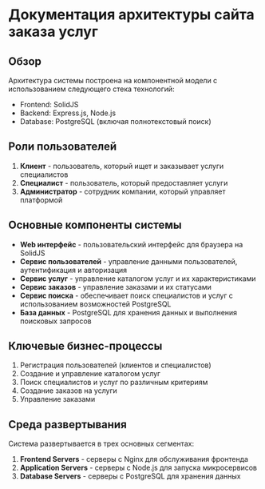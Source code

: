# Документация архитектуры сайта заказа услуг

## Обзор

Архитектура системы построена на компонентной модели с использованием следующего стека технологий:
- Frontend: SolidJS
- Backend: Express.js, Node.js
- Database: PostgreSQL (включая полнотекстовый поиск)

## Роли пользователей

1. **Клиент** - пользователь, который ищет и заказывает услуги специалистов
2. **Специалист** - пользователь, который предоставляет услуги
3. **Администратор** - сотрудник компании, который управляет платформой

## Основные компоненты системы

- **Web интерфейс** - пользовательский интерфейс для браузера на SolidJS
- **Сервис пользователей** - управление данными пользователей, аутентификация и авторизация
- **Сервис услуг** - управление каталогом услуг и их характеристиками
- **Сервис заказов** - управление заказами и их статусами
- **Сервис поиска** - обеспечивает поиск специалистов и услуг с использованием возможностей PostgreSQL
- **База данных** - PostgreSQL для хранения данных и выполнения поисковых запросов

## Ключевые бизнес-процессы

1. Регистрация пользователей (клиентов и специалистов)
2. Создание и управление каталогом услуг
3. Поиск специалистов и услуг по различным критериям
4. Создание заказов на услуги
5. Управление заказами

## Среда развертывания

Система развертывается в трех основных сегментах:
1. **Frontend Servers** - серверы с Nginx для обслуживания фронтенда
2. **Application Servers** - серверы с Node.js для запуска микросервисов
3. **Database Servers** - серверы с PostgreSQL для хранения данных 